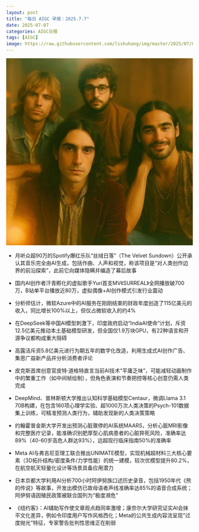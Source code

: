 ```yaml
---
layout: post
title: "每日 AIGC 早报：2025.7.7"
date: 2025-07-07
categories: AIGC日报
tags: [AIGC]
image: https://raw.githubusercontent.com/lishuhang/img/master/2025/07/0707-d.jpg
---
```


![封面图](https://raw.githubusercontent.com/lishuhang/img/master/2025/07/0707-d.jpg)

  - 月听众超90万的Spotify爆红乐队“丝绒日落”（The Velvet Sundown）公开承认其音乐完全由AI生成，包括作曲、人声和视觉，称该项目是“对人类创作边界的前沿探索”，此前它向媒体隐瞒并编造了幕后故事

  - 国内AI创作者汗青孵化的虚拟歌手Yuri首支MV《SURREAL》全网播放破700万，B站单平台播放近80万，虚拟偶像+AI创作模式引发行业震动

  - 分析师估计，微软Azure中的AI服务在刚刚结束的财政年度创造了115亿美元的收入，同比增长100%以上，但仅占微软收入的约4%

  - 在DeepSeek等中国AI模型刺激下，印度政府启动“IndiaAI使命”计划，斥资12.5亿美元推动本土基础模型研发，但全国仅1.9万块GPU，有22种语言和开源争议都构成重大阻碍

  - 高露洁斥资5.8亿美元进行为期五年的数字化改造，利用生成式AI创作广告、集思广益新产品并分析消费者评论

  - 皮克斯首席创意官皮特·道格特直言当前AI技术“平庸乏味”，可能减轻动画制作中的繁重工作（如中间帧绘制），但角色表演和节奏把控等核心创意仍需人类完成

  - DeepMind、普林斯顿大学推出认知科学基础模型Centaur，微调Llama 3.1 70B构建，在包含160项心理学实验、超1000万次人类决策的Psych-101数据集上训练，可精准预测人类行为，辅助发现新的人类决策策略

  - 约翰霍普金斯大学开发出预测心脏骤停的AI系统MAARS，分析心脏MRI影像和完整医疗记录，能准确识别肥厚型心肌病患者的心脏猝死风险，准确率达89%（40-60岁高危人群达93%），远超现行临床指南50%的准确率

  - Meta AI与弗吉尼亚理工联合推出UNIMATE模型，实现机械超材料三大核心要素（3D拓扑结构/密度条件/力学性能）的统一建模，较次优模型提升80.2%，在航空航天轻量化设计等场景具备应用潜力

  - 日本京都大学利用AI分析700小时阿伊努族口述历史录音，包括1950年代《熊的传说》等故事，开发出模仿已故母语者声线准确率达85%的语音合成系统；阿伊努语因殖民政策被联合国列为“极度濒危”

  - 《纽约客》：AI辅助写作使文章观点趋同率激增；康奈尔大学研究证实AI会抹平文化差异，例如令印度用户写作风格西化；Meta的公共生成内容流呈现“过度抛光”特征，专家警告批判性思维正在削弱